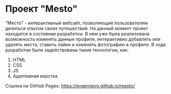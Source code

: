 # Проект "Mesto"

"Место" - интерактивный вебсайт, позволяющий пользователям делиться опытом своих путешествий. На данный момент проект находится в состоянии разработки. В нем уже была реализована возможность изменять данные профиля, интерактивно добавлять или удалять места, ставить лайки и изменять фотографию в профиле. В ходе разработки были задействованы такие технологии, как:

1. HTML
2. CSS
3. JS
4. Адаптивная верстка

Ссылка на GitHub Pages: https://evgeniievg.github.io/mesto/

